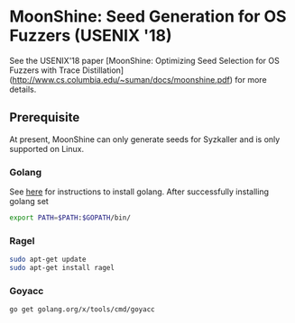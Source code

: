 # MoonShine: Seed Generation for OS Fuzzers (USENIX '18)
See the USENIX'18 paper [MoonShine: Optimizing Seed Selection for OS Fuzzers with Trace Distillation] (http://www.cs.columbia.edu/~suman/docs/moonshine.pdf) for more details.

## Prerequisite
At present, MoonShine can only generate seeds for Syzkaller and is only supported on Linux. 
### Golang
See [here](https://golang.org/doc/install) for instructions to install golang. After successfully installing golang set
```bash
export PATH=$PATH:$GOPATH/bin/
```

### Ragel
```bash
sudo apt-get update
sudo apt-get install ragel
```

### Goyacc
```bash
go get golang.org/x/tools/cmd/goyacc
```
